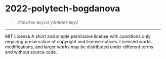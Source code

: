 # 2022-polytech-bogdanova
>*Избыток вкуса убивает вкус*
____
MIT License
A short and simple permissive license with conditions only requiring preservation of copyright and license notices. Licensed works, modifications, and larger works may be distributed under different terms and without source code.
